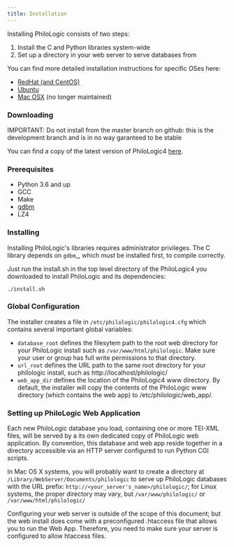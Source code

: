 ```yaml
---
title: Installation
---
```


Installing PhiloLogic consists of two steps:

1. Install the C and Python libraries system-wide
2. Set up a directory in your web server to serve databases from

You can find more detailed installation instructions for specific OSes here:

-   [RedHat (and CentOS)](specific_installations/redhat_installation.md)
-   [Ubuntu](specific_installations/ubuntu_installation.md)
-   [Mac OSX](specific_installations/mac_installation.md) (no longer maintained)

### Downloading

IMPORTANT: Do not install from the master branch on github: this is the development branch and is in no way garanteed to be stable

You can find a copy of the latest version of PhiloLogic4 [here](../../../releases/).

### Prerequisites

-   Python 3.6 and up
-   GCC
-   Make
-   [gdbm](http://www.gnu.org.ua/software/gdbm/)
-   LZ4

### Installing

Installing PhiloLogic's libraries requires administrator privileges.
The C library depends on `gdbm`\_, which _must_ be installed first, to compile correctly.

Just run the install.sh in the top level directory of the PhiloLogic4 you downloaded to install PhiloLogic and its dependencies:

`./install.sh`

### <a name="global-config"></a>Global Configuration

The installer creates a file in `/etc/philologic/philologic4.cfg` which contains several important global variables:

-   `database_root` defines the filesytem path to the root web directory for your PhiloLogic install such as `/var/www/html/philologic`. Make sure your user or group has full write permissions to that directory.
-   `url_root` defines the URL path to the same root directory for your philologic install, such as http://localhost/philologic/
-   `web_app_dir` defines the location of the PhiloLogic4 www directory. By default, the installer will copy the contents of the PhiloLogic www directory (which contains the web app) to /etc/philologic/web_app/.

### Setting up PhiloLogic Web Application

Each new PhiloLogic database you load, containing one or more TEI-XML files, will be served
by a its own dedicated copy of PhiloLogic web application.
By convention, this database and web app reside together in a directory
accessible via an HTTP server configured to run Python CGI scripts.

In Mac OS X systems, you will probably want to create a directory at
`/Library/WebServer/Documents/philologic` to serve up PhiloLogic databases
with the URL prefix: `http://<your_server's_name>/philologic/`; for Linux systems,
the proper directory may vary, but `/var/www/philologic/` or `/var/www/html/philologic/`

Configuring your web server is outside of the scope of this document; but the web install
does come with a preconfigured .htaccess file that allows you to run the Web App.
Therefore, you need to make sure your server is configured to allow htaccess files.
